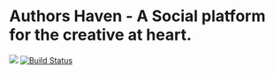 # Authors Haven - A Social platform for the creative at heart.

<a href="https://codeclimate.com/github/andela/ah-commando-frontend/test_coverage"><img src="https://api.codeclimate.com/v1/badges/d95f06918a6c2beae060/test_coverage" /></a> [![Build Status](https://travis-ci.org/andela/ah-commando-frontend.svg?branch=develop)](https://travis-ci.org/andela/ah-commando-frontend)
